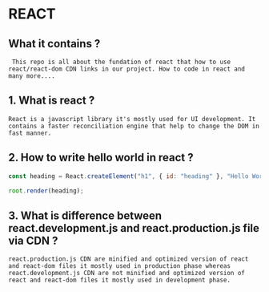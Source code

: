 # REACT

## What it contains ?

` This repo is all about the fundation of react that how to use react/react-dom CDN links in our project. How to code in react and many more....`

## **1. What is react ?**

```
React is a javascript library it's mostly used for UI development. It contains a faster reconciliation engine that help to change the DOM in fast manner.
```

## **2. How to write hello world in react ?**

```javascript
const heading = React.createElement("h1", { id: "heading" }, "Hello World");

root.render(heading);
```

## **3. What is difference between react.development.js and react.production.js file via CDN ?**

```
react.production.js CDN are minified and optimized version of react and react-dom files it mostly used in production phase whereas react.development.js CDN are not minified and optimized version of react and react-dom files it mostly used in development phase.
```
